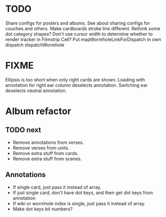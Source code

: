 # TODO
Share configs for posters and albums.
See about sharing configs for couches and others.
Make cardboards stroke line different.
Rethink some dot category shapes?
Don't use cursor width to determine whether to render tracker in Filmstrip Cell?
Put mapWormholeLinkForDispatch in own dispatch dispatchWormhole

# FIXME
Ellipsis is too short when only right cards are shown.
Loading with annotation for right ear column deselects annotation.
Switching ear deselects neutral annotation.

# Album refactor

## TODO next
* Remove annotations from verses.
* Remove verses from units.
* Remove extra stuff from cards.
* Remove extra stuff from scenes.

## Annotations
* If single card, just pass it instead of array.
* If just single card, don't have dot keys, and then get dot keys from annotation
* If wiki or wormhole index is single, just pass it instead of array.
* Make dot keys bit numbers?
